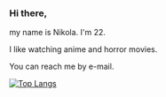 ### Hi there,

  my name is Nikola.
  I'm 22.

  I like watching anime and horror movies.

  You can reach me by e-mail.

[![Top Langs](https://github-readme-stats-shinoneko47.vercel.app/api/top-langs/?username=ShiNoNeko47&exclude_repo=dotfiles&layout=compact&theme=dark)](https://github.com/shinoneko47/github-readme-stats)
